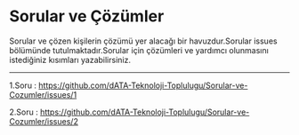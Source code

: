 # Sorular ve Çözümler
  Sorular ve çözen kişilerin çözümü yer alacağı bir havuzdur.Sorular issues bölümünde tutulmaktadır.Sorular için çözümleri ve yardımcı olunmasını istediğiniz kısımları yazabilirsiniz.

-----------------------
1.Soru : https://github.com/dATA-Teknoloji-Toplulugu/Sorular-ve-Cozumler/issues/1

2.Soru : https://github.com/dATA-Teknoloji-Toplulugu/Sorular-ve-Cozumler/issues/2
